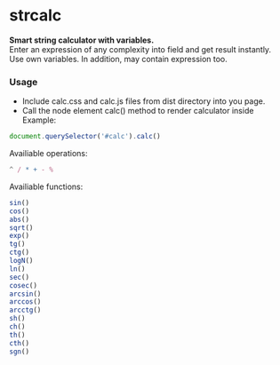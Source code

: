 # strcalc

**Smart string calculator with variables.**  
Enter an expression of any complexity into field and get result instantly.  
Use own variables. In addition, may contain expression too.  

### Usage
- Include calc.css and calc.js files from dist directory into you page.  
- Call the node element calc() method to render calculator inside  
Example:  
```js
document.querySelector('#calc').calc() 
```
Availiable operations:  
```js
^ / * + - %
```
Availiable functions:  
```js
sin()  
cos()  
abs()  
sqrt()  
exp()  
tg()  
ctg()  
logN()
ln() 
sec()  
cosec()  
arcsin()  
arccos()  
arcctg()  
sh()  
ch()  
th()  
cth()  
sgn()  
```
